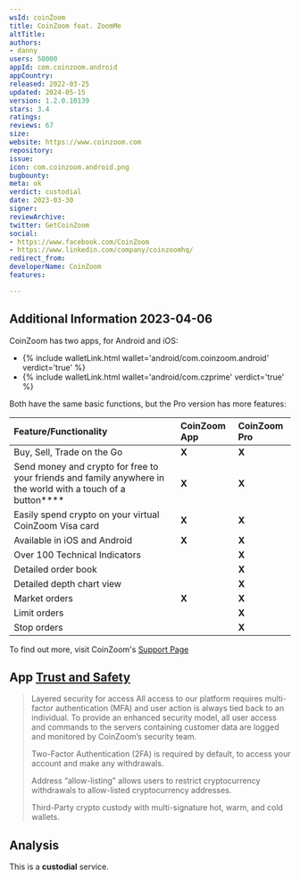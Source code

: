 ```yaml
---
wsId: coinZoom
title: CoinZoom feat. ZoomMe
altTitle: 
authors:
- danny
users: 50000
appId: com.coinzoom.android
appCountry: 
released: 2022-03-25
updated: 2024-05-15
version: 1.2.0.10139
stars: 3.4
ratings: 
reviews: 67
size: 
website: https://www.coinzoom.com
repository: 
issue: 
icon: com.coinzoom.android.png
bugbounty: 
meta: ok
verdict: custodial
date: 2023-03-30
signer: 
reviewArchive: 
twitter: GetCoinZoom
social:
- https://www.facebook.com/CoinZoom
- https://www.linkedin.com/company/coinzoomhq/
redirect_from: 
developerName: CoinZoom
features: 

---
```


## Additional Information 2023-04-06

CoinZoom has two apps, for Android and iOS:

- {% include walletLink.html wallet='android/com.coinzoom.android' verdict='true' %}
- {% include walletLink.html wallet='android/com.czprime' verdict='true' %}

Both have the same basic functions, but the Pro version has more features: 

|**Feature/Functionality**|**CoinZoom App**|**CoinZoom Pro**|
|:----|:----|:----|
|Buy, Sell, Trade on the Go|**X**|**X**|
|Send money and crypto for free to your friends and family anywhere in the world with a touch of a button****|**X**|**X**|
|Easily spend crypto on your virtual CoinZoom Visa card|**X**|**X**|
|Available in iOS and Android|**X**|**X**|
|Over 100 Technical Indicators| |**X**|
|Detailed order book| |**X**|
|Detailed depth chart view| |**X**|
|Market orders|**X**|**X**|
|Limit orders| |**X**|
|Stop orders| |**X**|

To find out more, visit CoinZoom's [Support Page](https://support.coinzoom.com/support/solutions/articles/43000664330-coinzoom-app-compared-with-coinzoom-pro)

## App [Trust and Safety](https://www.coinzoom.com/trust-and-safety/) 

> Layered security for access
> All access to our platform requires multi-factor authentication (MFA) and user action is always tied back to an individual. To provide an enhanced security model, all user access and commands to the servers containing customer data are logged and monitored by CoinZoom’s security team.
> 
> Two-Factor Authentication (2FA) is required by default, to access your account and make any withdrawals.
>
> Address “allow-listing" allows users to restrict cryptocurrency withdrawals to allow-listed cryptocurrency addresses.
>
> Third-Party crypto custody with multi-signature hot, warm, and cold wallets. 

## Analysis 

This is a **custodial** service. 
